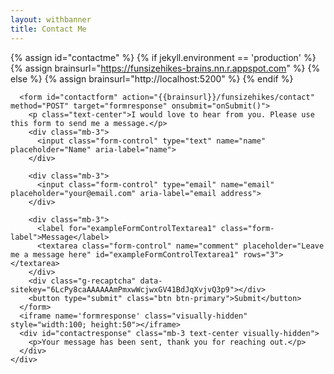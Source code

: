 ```yaml
---
layout: withbanner
title: Contact Me
---
```

 
{% assign id="contactme" %}
{% if jekyll.environment == 'production' %}
{% assign brainsurl="https://funsizehikes-brains.nn.r.appspot.com" %}
{% else %}
{% assign brainsurl="http://localhost:5200" %}
{% endif %}
 
<div class="container-fluid">
  <div class="row">
    <div class="col-4 d-none d-sm-block contactpicture" style="background-image: url('images/justfs/atpctterminus-1024.webp');">
      <div class="contacttext">
      </div>
    </div>
    <div class="col">
       
      <form id="contactform" action="{{brainsurl}}/funsizehikes/contact" method="POST" target="formresponse" onsubmit="onSubmit()">
        <p class="text-center">I would love to hear from you. Please use this form to send me a message.</p>
        <div class="mb-3">
          <input class="form-control" type="text" name="name" placeholder="Name" aria-label="name">
        </div>

        <div class="mb-3">
          <input class="form-control" type="email" name="email" placeholder="your@email.com" aria-label="email address">
        </div>
         
        <div class="mb-3">
          <label for="exampleFormControlTextarea1" class="form-label">Message</label>
          <textarea class="form-control" name="comment" placeholder="Leave me a message here" id="exampleFormControlTextarea1" rows="3"></textarea>
        </div>
        <div class="g-recaptcha" data-sitekey="6LcPy8caAAAAAAmPmxwWcjwxGV41BdJqXvjvQ3p9"></div>
        <button type="submit" class="btn btn-primary">Submit</button>
      </form>
      <iframe name='formresponse' class="visually-hidden" style="width:100; height:50"></iframe>
      <div id="contactresponse" class="mb-3 text-center visually-hidden">
        <p>Your message has been sent, thank you for reaching out.</p>
      </div>
    </div>
  </div>
</div>
 
<script src="https://www.google.com/recaptcha/api.js" async defer></script>
 
<script>
function onSubmit() {
  var elform=document.getElementById("contactform");
  var elmsg=document.getElementById("contactresponse");

  if( elform ) {
    elform.classList.add("visually-hidden");
  }
  if( elmsg ) {
    elmsg.classList.remove("visually-hidden");
  }
}
</script>
 

